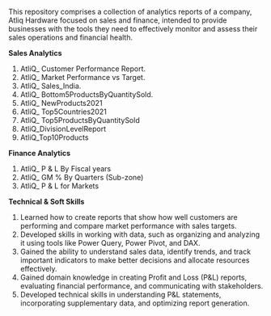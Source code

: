 This repository comprises a collection of analytics reports of a company, Atliq Hardware focused on sales and finance, intended to provide businesses with the tools they need to effectively monitor and assess their sales operations and financial health.

**Sales Analytics**
1. AtliQ_ Customer Performance Report.
2. AtliQ_ Market Performance vs Target.
3. AtliQ_ Sales_India.
4. AtliQ_ Bottom5ProductsByQuantitySold.
5. AtliQ_ NewProducts2021
6. AtliQ_ Top5Countries2021
7. AtliQ_ Top5ProductsByQuantitySold
8. AtliQ_DivisionLevelReport
9. AtliQ_Top10Products

**Finance Analytics**
1. AtliQ_ P & L By Fiscal years
2. AtliQ_ GM % By Quarters (Sub-zone)
3. AtliQ_ P & L for Markets

**Technical & Soft Skills**
1. Learned how to create reports that show how well customers are performing and compare market performance with sales targets.
2. Developed skills in working with data, such as organizing and analyzing it using tools like Power Query, Power Pivot, and DAX.
3. Gained the ability to understand sales data, identify trends, and track important indicators to make better decisions and allocate resources effectively.
4. Gained domain knowledge in creating Profit and Loss (P&L) reports, evaluating financial performance, and communicating with stakeholders.
5. Developed technical skills in understanding P&L statements, incorporating supplementary data, and optimizing report generation.
